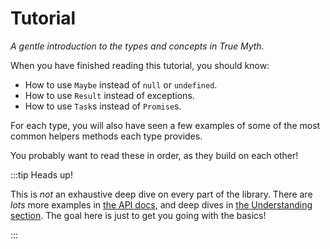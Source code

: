 # Tutorial

<em>A gentle introduction to the types and concepts in True Myth.</em>

When you have finished reading this tutorial, you should know:

- How to use `Maybe` instead of `null` or `undefined`.
- How to use `Result` instead of exceptions.
- How to use `Task`s instead of `Promise`s.

For each type, you will also have seen a few examples of some of the most common helpers methods each type provides.

You probably want to read these in order, as they build on each other!

:::tip Heads up!

This is *not* an exhaustive deep dive on every part of the library. There are *lots* more examples in [the API docs](/api/), and deep dives in [the Understanding section](/guide/understanding/). The goal here is just to get you going with the basics!

:::
